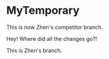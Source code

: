 # MyTemporary

This is now Zhen's competitor branch.

  Hey! Where did all the changes go?!

This is Zhen's branch.
